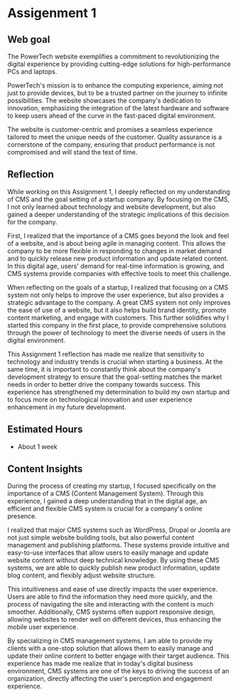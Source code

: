 # Assigenment 1
## Web goal
The PowerTech website exemplifies a commitment to revolutionizing the digital experience by providing cutting-edge solutions for high-performance PCs and laptops.

PowerTech's mission is to enhance the computing experience, aiming not just to provide devices, but to be a trusted partner on the journey to infinite possibilities. The website showcases the company's dedication to innovation, emphasizing the integration of the latest hardware and software to keep users ahead of the curve in the fast-paced digital environment.

The website is customer-centric and promises a seamless experience tailored to meet the unique needs of the customer. Quality assurance is a cornerstone of the company, ensuring that product performance is not compromised and will stand the test of time.
## Reflection
While working on this Assignment 1, I deeply reflected on my understanding of CMS and the goal setting of a startup company. By focusing on the CMS, I not only learned about technology and website development, but also gained a deeper understanding of the strategic implications of this decision for the company.

First, I realized that the importance of a CMS goes beyond the look and feel of a website, and is about being agile in managing content. This allows the company to be more flexible in responding to changes in market demand and to quickly release new product information and update related content. In this digital age, users' demand for real-time information is growing, and CMS systems provide companies with effective tools to meet this challenge.

When reflecting on the goals of a startup, I realized that focusing on a CMS system not only helps to improve the user experience, but also provides a strategic advantage to the company. A great CMS system not only improves the ease of use of a website, but it also helps build brand identity, promote content marketing, and engage with customers. This further solidifies why I started this company in the first place, to provide comprehensive solutions through the power of technology to meet the diverse needs of users in the digital environment.

This Assignment 1 reflection has made me realize that sensitivity to technology and industry trends is crucial when starting a business. At the same time, it is important to constantly think about the company's development strategy to ensure that the goal-setting matches the market needs in order to better drive the company towards success. This experience has strengthened my determination to build my own startup and to focus more on technological innovation and user experience enhancement in my future development.



## Estimated Hours
   - About 1 week
## Content Insights
    
During the process of creating my startup, I focused specifically on the importance of a CMS (Content Management System). Through this experience, I gained a deep understanding that in the digital age, an efficient and flexible CMS system is crucial for a company's online presence.

I realized that major CMS systems such as WordPress, Drupal or Joomla are not just simple website building tools, but also powerful content management and publishing platforms. These systems provide intuitive and easy-to-use interfaces that allow users to easily manage and update website content without deep technical knowledge. By using these CMS systems, we are able to quickly publish new product information, update blog content, and flexibly adjust website structure.

This intuitiveness and ease of use directly impacts the user experience. Users are able to find the information they need more quickly, and the process of navigating the site and interacting with the content is much smoother. Additionally, CMS systems often support responsive design, allowing websites to render well on different devices, thus enhancing the mobile user experience.

By specializing in CMS management systems, I am able to provide my clients with a one-stop solution that allows them to easily manage and update their online content to better engage with their target audience. This experience has made me realize that in today's digital business environment, CMS systems are one of the keys to driving the success of an organization, directly affecting the user's perception and engagement experience.

